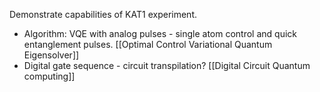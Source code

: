 Demonstrate capabilities of KAT1 experiment.  
 - Algorithm: VQE with analog pulses - single atom control and quick entanglement pulses. [[Optimal Control Variational Quantum Eigensolver]]
 - Digital gate sequence - circuit transpilation? [[Digital Circuit Quantum computing]]
